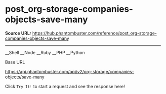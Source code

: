 # post_org-storage-companies-objects-save-many

**Source URL:** https://hub.phantombuster.com/reference/post_org-storage-companies-objects-save-many

---

__Shell __Node __Ruby __PHP __Python

Base URL

https://api.phantombuster.com/api/v2/org-storage/companies-objects/save-many

Click `Try It!` to start a request and see the response here!